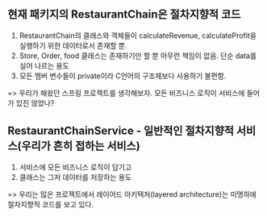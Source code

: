 ## 현재 패키지의 RestaurantChain은 절차지향적 코드
1. RestaurantChain의 클래스와 객체들이 calculateRevenue, calculateProfit을 실행하기 위한 데이터로서 존재할 뿐.
2. Store, Order, food 클래스는 존재하기만 할 뿐 아무런 책임이 없음. 단순 data를 실어 나르는 용도
3. 모든 멤버 변수들이 private이라 C언어의 구조체보다 사용하기 불편함.

=> 우리가 해왔던 스프링 프로젝트를 생각해보자. 모든 비즈니스 로직이 서비스에 들어가 있진 않았나?

## RestaurantChainService - 일반적인 절차지향적 서비스(우리가 흔히 접하는 서비스)
1. 서비스에 모든 비즈니스 로직이 담기고
2. 클래스는 그저 데이터를 저장하는 용도

=> 우리는 많은 프로젝트에서 레이어드 아키텍처(layered architecture)는 미명하에 절차지향적 코드를 보고 있다.